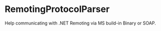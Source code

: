 RemotingProtocolParser
======================

Help communicating with .NET Remoting via MS build-in Binary or SOAP.
